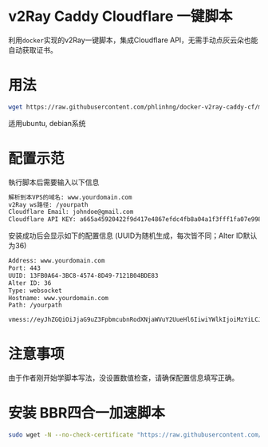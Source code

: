 # v2Ray Caddy Cloudflare 一键脚本
利用`docker`实现的v2Ray一键脚本，集成Cloudflare API，无需手动点灰云朵也能自动获取证书。

# 用法
```sh
wget https://raw.githubusercontent.com/phlinhng/docker-v2ray-caddy-cf/master/v2.sh && chmod +x v2.sh && ./v2.sh
```
适用ubuntu, debian系统

# 配置示范
執行脚本后需要输入以下信息
```sh
解析到本VPS的域名: www.yourdomain.com
v2Ray ws路径: /yourpath
Cloudflare Email: johndoe@gmail.com
Cloudflare API KEY: a665a45920422f9d417e4867efdc4fb8a04a1f3fff1fa07e998e86f7f7a27ae3
```
安装成功后会显示如下的配置信息 (UUID为随机生成，每次皆不同；Alter ID默认为36)
```sh
Address: www.yourdomain.com
Port: 443
UUID: 13FB0A64-3BC8-4574-8D49-7121B04BDE83
Alter ID: 36
Type: websocket
Hostname: www.yourdomain.com
Path: /yourpath

vmess://eyJhZGQiOiJjaG9uZ3FpbmcubnRodXNjaWVuY2UueHl6IiwiYWlkIjoiMzYiLCJob3N0IjoiY2hvbmdxaW5nLm50aHVzY2llbmNlLnh5eiIsImlkIjoiMmNmNWI4NGUtYjI5MC00NDEyLTgzMzMtNWJkNGIwOTBlZmY4IiwibmV0Ijoid3MiLCJwYXRoIjoiL29ubGluZSIsInBvcnQiOiI0NDMiLCJwcyI6IlRPS1lPX0dDUCIsInRscyI6InRscyIsInR5cGUiOiJub25lIiwidiI6IjIifQo=
```

# 注意事项
由于作者刚开始学脚本写法，没设置数值检查，请确保配置信息填写正确。

# 安装 BBR四合一加速脚本
```sh
sudo wget -N --no-check-certificate "https://raw.githubusercontent.com/chiakge/Linux-NetSpeed/master/tcp.sh" && chmod +x tcp.sh && ./tcp.sh
```



